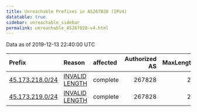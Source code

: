 ```yaml
---
title: Unreachable Prefixes in AS267828 (IPv4)
datatable: true
sidebar: unreachable_sidebar
permalink: unreachable_AS267828-v4.html
---
```


Data as of 2019-12-13 22:40:00 UTC


<div class="datatable-begin"></div>

| Prefix                                                   | Reason                                                                                                     | affected   |   Authorized AS |   MaxLength | Anchor                                         |   unreachable /24s |
|:---------------------------------------------------------|:-----------------------------------------------------------------------------------------------------------|:-----------|----------------:|------------:|:-----------------------------------------------|-------------------:|
| [45.173.218.0/24](https://stat.ripe.net/45.173.218.0/24) | [INVALID LENGTH](https://rpki-validator.ripe.net/announcement-preview?asn=AS267828&prefix=45.173.218.0/24) | complete   |          267828 |          22 | [LACNIC](unreachable_LACNIC_RPKI_Root-v4.html) |                  1 |
| [45.173.219.0/24](https://stat.ripe.net/45.173.219.0/24) | [INVALID LENGTH](https://rpki-validator.ripe.net/announcement-preview?asn=AS267828&prefix=45.173.219.0/24) | complete   |          267828 |          22 | [LACNIC](unreachable_LACNIC_RPKI_Root-v4.html) |                  1 |

<div class="datatable-end"></div>